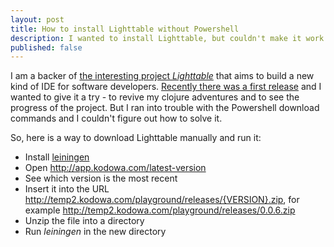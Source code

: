 ```yaml
---
layout: post
title: How to install Lighttable without Powershell
description: I wanted to install Lighttable, but couldn't make it work in Windows Powershell. Here you can see how to download and run it yourself.
published: false
---
```


I am a backer of [the interesting project *Lighttable*][0] that aims to build a new kind of IDE for
software developers. [Recently there was a first release][1] and I wanted to give it a try - to revive my
clojure adventures and to see the progress of the project. But I ran into trouble with the Powershell download commands and I couldn't figure out how to solve it.

So, here is a way to download Lighttable manually and run it:

+ Install [leiningen][2]
+ Open http://app.kodowa.com/latest-version
+ See which version is the most recent
+ Insert it into the URL http://temp2.kodowa.com/playground/releases/{VERSION}.zip, for example http://temp2.kodowa.com/playground/releases/0.0.6.zip
+ Unzip the file into a directory
+ Run *leiningen* in the new directory

[0]: http://www.kickstarter.com/projects/306316578/light-table
[1]: http://app.kodowa.com/playground
[2]: https://github.com/technomancy/leiningen
